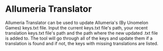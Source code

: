 # Allumeria Translator

Allumeria Translator can be used to update Allumeria's (By Unomelon Games) keys.txt file. Input the current keys.txt file's path, your recent translation keys.txt file's path and the path where the new updated .txt file is added to. The tool will go through all of the keys and update them if a translation is found and if not, the keys with missing translations are listed.
